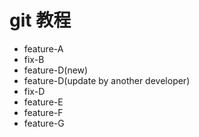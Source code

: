 # git 教程

- feature-A
- fix-B
- feature-D(new)
- feature-D(update by another developer)
- fix-D
- feature-E
- feature-F
- feature-G
